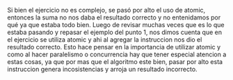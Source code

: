 Si bien el ejercicio no es complejo, se pasó por alto el uso de atomic, entonces la suma no nos daba el resultado correcto y no entenidamos por qué ya que estaba todo bien.
Luego de revisar muchas veces que es lo que estaba pasando y repasar el ejemplo del punto 1, nos dimos cuenta que en el ejercicio se utiliza atomic y ahi al agregar la instruccion nos dio el resultado correcto.
Esto hace pensar en la importancia de utilizar atomic y como al hacer paralelismo o concurrencia hay que tener especial atencion a estas cosas, ya que por mas que el algoritmo este bien, pasar por alto esta instruccion genera incosistencias y arroja un resultado incorrecto.